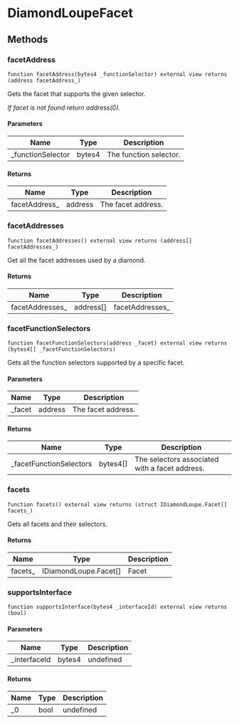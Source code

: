 # DiamondLoupeFacet









## Methods

### facetAddress

```solidity
function facetAddress(bytes4 _functionSelector) external view returns (address facetAddress_)
```

Gets the facet that supports the given selector.

*If facet is not found return address(0).*

#### Parameters

| Name | Type | Description |
|---|---|---|
| _functionSelector | bytes4 | The function selector.

#### Returns

| Name | Type | Description |
|---|---|---|
| facetAddress_ | address | The facet address.

### facetAddresses

```solidity
function facetAddresses() external view returns (address[] facetAddresses_)
```

Get all the facet addresses used by a diamond.




#### Returns

| Name | Type | Description |
|---|---|---|
| facetAddresses_ | address[] | facetAddresses_

### facetFunctionSelectors

```solidity
function facetFunctionSelectors(address _facet) external view returns (bytes4[] _facetFunctionSelectors)
```

Gets all the function selectors supported by a specific facet.



#### Parameters

| Name | Type | Description |
|---|---|---|
| _facet | address | The facet address.

#### Returns

| Name | Type | Description |
|---|---|---|
| _facetFunctionSelectors | bytes4[] | The selectors associated with a facet address.

### facets

```solidity
function facets() external view returns (struct IDiamondLoupe.Facet[] facets_)
```

Gets all facets and their selectors.




#### Returns

| Name | Type | Description |
|---|---|---|
| facets_ | IDiamondLoupe.Facet[] | Facet

### supportsInterface

```solidity
function supportsInterface(bytes4 _interfaceId) external view returns (bool)
```





#### Parameters

| Name | Type | Description |
|---|---|---|
| _interfaceId | bytes4 | undefined

#### Returns

| Name | Type | Description |
|---|---|---|
| _0 | bool | undefined




